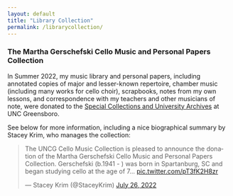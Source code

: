 ```yaml
---
layout: default
title: "Library Collection"
permalink: /librarycollection/
---
```


### The Martha Gerschefski Cello Music and Personal Papers Collection
In Summer 2022, my music library and personal papers, including annotated copies of major and lesser-known repertoire, chamber music (including many works for cello choir), scrapbooks, notes from my own lessons, and correspondence with my teachers and other musicians of note, were donated to the [Special Collections and University Archives](https://library.uncg.edu/info/depts/scua/collections/cello/) at UNC Greensboro.  

See below for more information, including a nice biographical summary by Stacey Krim, who manages the collection:

<blockquote class="twitter-tweet"><p lang="en" dir="ltr">The UNCG Cello Music Collection is pleased to announce the donation of the Martha Gerschefski Cello Music and Personal Papers Collection. Gerschefski (b.1941 - ) was born in Spartanburg, SC and began studying cello at the age of 7... <a href="https://t.co/pT3fK2H8zr">pic.twitter.com/pT3fK2H8zr</a></p>&mdash; Stacey Krim (@StaceyKrim) <a href="https://twitter.com/StaceyKrim/status/1551902859989397504?ref_src=twsrc%5Etfw">July 26, 2022</a></blockquote> <script async src="https://platform.twitter.com/widgets.js" charset="utf-8"></script>

